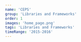 ```yaml
---
name: 'CEPS'
group: 'Libraries and Frameworks'
order: 1
images: 'home_page.png'
tags: 'Libraries and Frameworks'
timeRange: '2015-2016'
---
```

